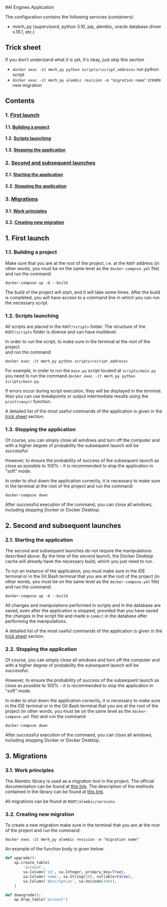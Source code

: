 #AI Engines Application 

The configuration contains the following services (containers):

* mmrh_py (supervisord, python 3.10, pip, alembic, oracle database driver v.19.1, etc.)

## <a name="trick_sheet"></a>Trick sheet

If you don't understand what it is yet, it's okay, just skip this section

* `docker exec -it mmrh_py python scripts/<script_address>` run python script
* `docker exec -it mmrh_py alembic revision -m "migration name"` create new migration

## Contents
### 1. <a href="#first_lounch">First launch</a>
#### 1.1. <a href="#building_project">Building a project</a>
#### 1.2. <a href="#script_launching">Scripts launching</a>
#### 1.3. <a href="#docker_down1">Stopping the application</a>
### 2. <a href="#second_lounch">Second and subsequent launches</a>
#### 2.1. <a href="#docker_srart">Starting the application</a>
#### 2.2. <a href="#docker_down2">Stopping the application</a>
### 3. <a href="#migrations">Migrations</a>
#### 3.1. <a href="#migration_common">Work principles</a>
#### 3.2. <a href="#migration_new">Creating new migration</a>

## <a name="pre_installations"></a>1. First launch
### <a name="building_project"></a>1.1. Building a project

Make sure that you are at the root of the project, i.e. at the `ROOT` address 
(in other words, you must be on the same level as the `docker-compose.yml` 
file) and run the command:

`docker-compose up -d --build`

The build of the project will start, and it will take some times. 
After the build is completed, you will have access to a command line 
in which you can run the necessary script.

### <a name="script_launching"></a>1.2. Scripts launching

All scripts are placed in 
the `ROOT/scripts` folder. The structure of the `ROOT/scripts` folder is diverse 
and can have multilevel.

In order to run the script, to make sure in the terminal at the root of the project  
and run the command:

`docker exec -it mmrh_py python scripts/<script_address>`

For example, in order to run the `main.py` script located at `scripts/main.py`
you need to run the command `docker exec -it mmrh_py python scripts/main.py`.

If errors occur during script execution, they will be displayed in the terminal. 
Also you can use breakpoints or output intermediate results using the 
`print(<any>)` function.

A detailed list of the most useful commands of the application is given in 
the <a href="#cheat_sheet">trick sheet</a> section.

### <a name="docker_down1"></a>1.3. Stopping the application

Of course, you can simply close all windows and turn off the computer 
and with a higher degree of probability the subsequent launch will be successful.

However, to ensure the probability of success of the subsequent launch as 
close as possible to 100% - it is recommended to stop the application 
in "soft" mode.

In order to shut down the application correctly, it is necessary to make sure 
in the terminal at the root of the project and run the command:

`docker-compose down`

After successful execution of the command, you can close all windows, 
including stopping Docker or Docker Desktop.

## <a name="second_lounch"></a>2. Second and subsequent launches

### <a name="docker_srart"></a>2.1. Starting the application

The second and subsequent launches do not require the manipulations described above. 
By the time of the second launch, the Docker Desktop cache will already have the 
necessary build, which you just need to run.

To run an instance of the application, you must make sure in the IDE terminal 
or in the Git Bash terminal that you are at the root of the project (in other 
words, you must be on the same level as the `docker-compose.yml` file) and run 
the command:

`docker-compose up -d --build`

All changes and manipulations performed in scripts and in the database are saved, 
even after the application is stopped, provided that you have saved the changes in 
the script file and made a `commit` in the database after performing the manipulations.

A detailed list of the most useful commands of the application is given in 
the <a href="#cheat_sheet">trick sheet</a> section.

### <a name="docker_down2"></a>2.2. Stopping the application

Of course, you can simply close all windows and turn off the computer 
and with a higher degree of probability the subsequent launch will be successful.

However, to ensure the probability of success of the subsequent launch as 
close as possible to 100% - it is recommended to stop the application 
in "soft" mode.

In order to shut down the application correctly, it is necessary to make sure 
in the IDE terminal or in the Git Bash terminal that you are at the root of 
the project (in other words, you must be on the same level as the 
`docker-compose.yml` file) and run the command:

`docker-compose down`

After successful execution of the command, you can close all windows, 
including stopping Docker or Docker Desktop.

## <a name="migrations"></a>3. Migrations

### <a name="migration_common"></a>3.1. Work principles

The Alembic library is used as a migration tool in the project. The official
documentation can be found at [this link](https://alembic.sqlalchemy.org/en/latest/).
The description of the methods contained in the library can be found at [this link](https://alembic.sqlalchemy.org/en/latest/ops.html).

All migrations can be found at `ROOT/alembic/versions`. 

### <a name="migration_new"></a>3.2. Creating new migration

To create a new migration make sure in the terminal that you are at the root of 
the project and run the command:

`docker exec -it mmrh_py alembic revision -m "migration name"`

An example of the function body is given below:

```py
def upgrade():
    op.create_table(
        'account',
        sa.Column('id', sa.Integer, primary_key=True),
        sa.Column('name', sa.String(50), nullable=False),
        sa.Column('description', sa.Unicode(200)),
    )

def downgrade():
    op.drop_table('account')
```